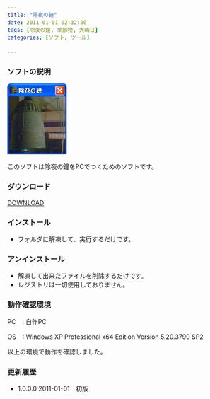 ```yaml
---
title: "除夜の鐘"
date: 2011-01-01 02:32:00
tags: [除夜の鐘, 季節物, 大晦日]
categories: [ソフト, ツール]

---
```


### ソフトの説明

![画面][1]

 [1]: /images/2011_0101_joya_no_kane.jpg

このソフトは除夜の鐘をPCでつくためのソフトです。

### ダウンロード

[DOWNLOAD][2]

 [2]: /files/bells100.zip "bells100.zip"

### インストール

  * フォルダに解凍して、実行するだけです。

### アンインストール

  * 解凍して出来たファイルを削除するだけです。
  * レジストリは一切使用しておりません。

### 動作確認環境

PC　: 自作PC

OS　: Windows XP Professional x64 Edition Version 5.20.3790 SP2

以上の環境で動作を確認しました。

### 更新履歴

  * 1.0.0.0 2011-01-01　初版
